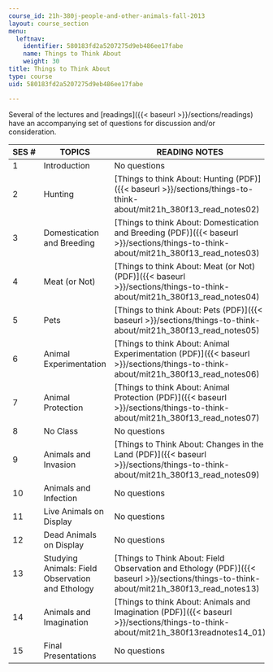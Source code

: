 ```yaml
---
course_id: 21h-380j-people-and-other-animals-fall-2013
layout: course_section
menu:
  leftnav:
    identifier: 580183fd2a5207275d9eb486ee17fabe
    name: Things to Think About
    weight: 30
title: Things to Think About
type: course
uid: 580183fd2a5207275d9eb486ee17fabe

---
```


Several of the lectures and [readings]({{< baseurl >}}/sections/readings) have an accompanying set of questions for discussion and/or consideration.

| SES # | TOPICS | READING NOTES |
| --- | --- | --- |
| 1 | Introduction | No questions |
| 2 | Hunting | [Things to think About: Hunting (PDF)]({{< baseurl >}}/sections/things-to-think-about/mit21h_380f13_read_notes02) |
| 3 | Domestication and Breeding | [Things to think About: Domestication and Breeding (PDF)]({{< baseurl >}}/sections/things-to-think-about/mit21h_380f13_read_notes03) |
| 4 | Meat (or Not) | [Things to think About: Meat (or Not) (PDF)]({{< baseurl >}}/sections/things-to-think-about/mit21h_380f13_read_notes04) |
| 5 | Pets | [Things to think About: Pets (PDF)]({{< baseurl >}}/sections/things-to-think-about/mit21h_380f13_read_notes05) |
| 6 | Animal Experimentation | [Things to think About: Animal Experimentation (PDF)]({{< baseurl >}}/sections/things-to-think-about/mit21h_380f13_read_notes06) |
| 7 | Animal Protection | [Things to think About: Animal Protection (PDF)]({{< baseurl >}}/sections/things-to-think-about/mit21h_380f13_read_notes07) |
| 8 | No Class | No questions |
| 9 | Animals and Invasion | [Things to Think About: Changes in the Land (PDF)]({{< baseurl >}}/sections/things-to-think-about/mit21h_380f13_read_notes09) |
| 10 | Animals and Infection | No questions |
| 11 | Live Animals on Display | No questions |
| 12 | Dead Animals on Display | No questions |
| 13 | Studying Animals: Field Observation and Ethology | [Things to Think About: Field Observation and Ethology (PDF)]({{< baseurl >}}/sections/things-to-think-about/mit21h_380f13_read_notes13) |
| 14 | Animals and Imagination | [Things to think About: Animals and Imagination (PDF)]({{< baseurl >}}/sections/things-to-think-about/mit21h_380f13readnotes14_01) |
| 15 | Final Presentations | No questions